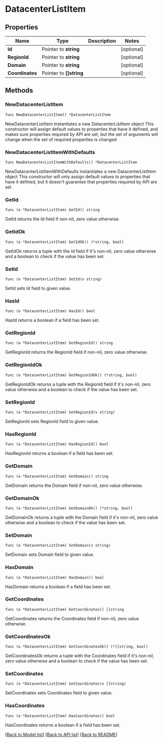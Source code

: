 # DatacenterListItem

## Properties

Name | Type | Description | Notes
------------ | ------------- | ------------- | -------------
**Id** | Pointer to **string** |  | [optional] 
**RegionId** | Pointer to **string** |  | [optional] 
**Domain** | Pointer to **string** |  | [optional] 
**Coordinates** | Pointer to **[]string** |  | [optional] 

## Methods

### NewDatacenterListItem

`func NewDatacenterListItem() *DatacenterListItem`

NewDatacenterListItem instantiates a new DatacenterListItem object
This constructor will assign default values to properties that have it defined,
and makes sure properties required by API are set, but the set of arguments
will change when the set of required properties is changed

### NewDatacenterListItemWithDefaults

`func NewDatacenterListItemWithDefaults() *DatacenterListItem`

NewDatacenterListItemWithDefaults instantiates a new DatacenterListItem object
This constructor will only assign default values to properties that have it defined,
but it doesn't guarantee that properties required by API are set

### GetId

`func (o *DatacenterListItem) GetId() string`

GetId returns the Id field if non-nil, zero value otherwise.

### GetIdOk

`func (o *DatacenterListItem) GetIdOk() (*string, bool)`

GetIdOk returns a tuple with the Id field if it's non-nil, zero value otherwise
and a boolean to check if the value has been set.

### SetId

`func (o *DatacenterListItem) SetId(v string)`

SetId sets Id field to given value.

### HasId

`func (o *DatacenterListItem) HasId() bool`

HasId returns a boolean if a field has been set.

### GetRegionId

`func (o *DatacenterListItem) GetRegionId() string`

GetRegionId returns the RegionId field if non-nil, zero value otherwise.

### GetRegionIdOk

`func (o *DatacenterListItem) GetRegionIdOk() (*string, bool)`

GetRegionIdOk returns a tuple with the RegionId field if it's non-nil, zero value otherwise
and a boolean to check if the value has been set.

### SetRegionId

`func (o *DatacenterListItem) SetRegionId(v string)`

SetRegionId sets RegionId field to given value.

### HasRegionId

`func (o *DatacenterListItem) HasRegionId() bool`

HasRegionId returns a boolean if a field has been set.

### GetDomain

`func (o *DatacenterListItem) GetDomain() string`

GetDomain returns the Domain field if non-nil, zero value otherwise.

### GetDomainOk

`func (o *DatacenterListItem) GetDomainOk() (*string, bool)`

GetDomainOk returns a tuple with the Domain field if it's non-nil, zero value otherwise
and a boolean to check if the value has been set.

### SetDomain

`func (o *DatacenterListItem) SetDomain(v string)`

SetDomain sets Domain field to given value.

### HasDomain

`func (o *DatacenterListItem) HasDomain() bool`

HasDomain returns a boolean if a field has been set.

### GetCoordinates

`func (o *DatacenterListItem) GetCoordinates() []string`

GetCoordinates returns the Coordinates field if non-nil, zero value otherwise.

### GetCoordinatesOk

`func (o *DatacenterListItem) GetCoordinatesOk() (*[]string, bool)`

GetCoordinatesOk returns a tuple with the Coordinates field if it's non-nil, zero value otherwise
and a boolean to check if the value has been set.

### SetCoordinates

`func (o *DatacenterListItem) SetCoordinates(v []string)`

SetCoordinates sets Coordinates field to given value.

### HasCoordinates

`func (o *DatacenterListItem) HasCoordinates() bool`

HasCoordinates returns a boolean if a field has been set.


[[Back to Model list]](../README.md#documentation-for-models) [[Back to API list]](../README.md#documentation-for-api-endpoints) [[Back to README]](../README.md)


